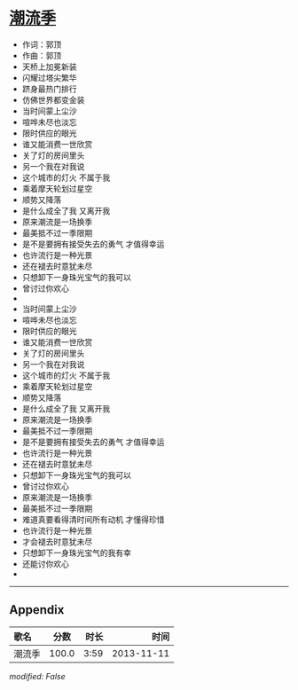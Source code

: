 # [潮流季](https://music.163.com/song?id=27955651)

* 作词：郭顶
* 作曲：郭顶
* 天桥上加冕新装
* 闪耀过塔尖繁华
* 跻身最热门排行
* 仿佛世界都变金装
* 当时间蒙上尘沙
* 喧哗未尽也淡忘
* 限时供应的眼光
* 谁又能消费一世欣赏
* 关了灯的房间里头
* 另一个我在对我说
* 这个城市的灯火 不属于我
* 乘着摩天轮划过星空
* 顺势又降落
* 是什么成全了我 又离开我
* 原来潮流是一场换季
* 最美抵不过一季限期
* 是不是要拥有接受失去的勇气 才值得幸运
* 也许流行是一种光景
* 还在褪去时意犹未尽
* 只想卸下一身珠光宝气的我可以
* 曾讨过你欢心
* 
* 当时间蒙上尘沙
* 喧哗未尽也淡忘
* 限时供应的眼光
* 谁又能消费一世欣赏
* 关了灯的房间里头
* 另一个我在对我说
* 这个城市的灯火 不属于我
* 乘着摩天轮划过星空
* 顺势又降落
* 是什么成全了我 又离开我
* 原来潮流是一场换季
* 最美抵不过一季限期
* 是不是要拥有接受失去的勇气 才值得幸运
* 也许流行是一种光景
* 还在褪去时意犹未尽
* 只想卸下一身珠光宝气的我可以
* 曾讨过你欢心
* 原来潮流是一场换季
* 最美抵不过一季限期
* 难道真要看得清时间所有动机 才懂得珍惜
* 也许流行是一种光景
* 才会褪去时意犹未尽
* 只想卸下一身珠光宝气的我有幸
* 还能讨你欢心
* 


---

## Appendix

|歌名|分数|时长|时间|
|:---|:---:|---:|---:|
|潮流季|100.0|3:59|2013-11-11

*modified: False*